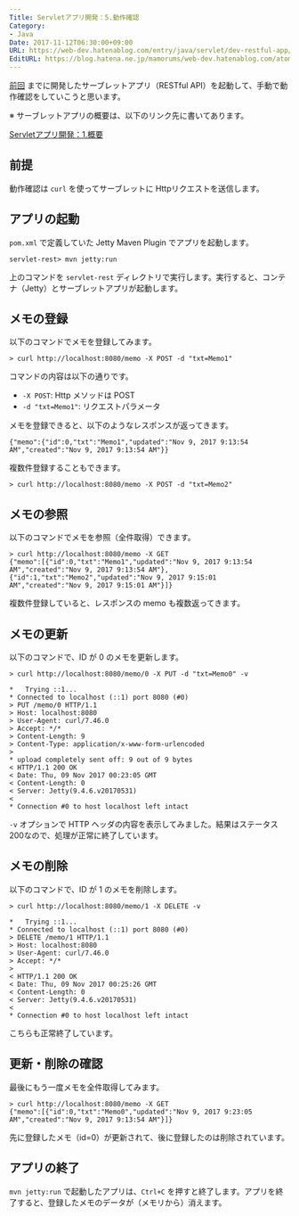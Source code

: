 ```yaml
---
Title: Servletアプリ開発：5.動作確認
Category:
- Java
Date: 2017-11-12T06:30:00+09:00
URL: https://web-dev.hatenablog.com/entry/java/servlet/dev-restful-app/check
EditURL: https://blog.hatena.ne.jp/mamorums/web-dev.hatenablog.com/atom/entry/8599973812315996787
---
```


[前回](/entry/java/servlet/dev-restful-app/java2) までに開発したサーブレットアプリ（RESTful API）を起動して、手動で動作確認をしていこうと思います。

※ サーブレットアプリの概要は、以下のリンク先に書いてあります。

[Servletアプリ開発：1.概要](/entry/java/servlet/dev-restful-app/overview)


## 前提
動作確認は `curl` を使ってサーブレットに Httpリクエストを送信します。


## アプリの起動
`pom.xml` で定義していた Jetty Maven Plugin でアプリを起動します。

```
servlet-rest> mvn jetty:run
```

上のコマンドを `servlet-rest` ディレクトリで実行します。実行すると、コンテナ（Jetty）とサーブレットアプリが起動します。


## メモの登録
以下のコマンドでメモを登録してみます。

```
> curl http://localhost:8080/memo -X POST -d "txt=Memo1"
```

コマンドの内容は以下の通りです。

- `-X POST`: Http メソッドは POST
- `-d "txt=Memo1"`: リクエストパラメータ

メモを登録できると、以下のようなレスポンスが返ってきます。

```
{"memo":{"id":0,"txt":"Memo1","updated":"Nov 9, 2017 9:13:54 AM","created":"Nov 9, 2017 9:13:54 AM"}}
```

複数件登録することもできます。

```
> curl http://localhost:8080/memo -X POST -d "txt=Memo2"
```


## メモの参照
以下のコマンドでメモを参照（全件取得）できます。

```
> curl http://localhost:8080/memo -X GET
{"memo":[{"id":0,"txt":"Memo1","updated":"Nov 9, 2017 9:13:54 AM","created":"Nov 9, 2017 9:13:54 AM"},{"id":1,"txt":"Memo2","updated":"Nov 9, 2017 9:15:01 AM","created":"Nov 9, 2017 9:15:01 AM"}]}
```

複数件登録していると、レスポンスの memo も複数返ってきます。


## メモの更新
以下のコマンドで、ID が 0 のメモを更新します。

```
> curl http://localhost:8080/memo/0 -X PUT -d "txt=Memo0" -v

*   Trying ::1...
* Connected to localhost (::1) port 8080 (#0)
> PUT /memo/0 HTTP/1.1
> Host: localhost:8080
> User-Agent: curl/7.46.0
> Accept: */*
> Content-Length: 9
> Content-Type: application/x-www-form-urlencoded
>
* upload completely sent off: 9 out of 9 bytes
< HTTP/1.1 200 OK
< Date: Thu, 09 Nov 2017 00:23:05 GMT
< Content-Length: 0
< Server: Jetty(9.4.6.v20170531)
<
* Connection #0 to host localhost left intact
```

`-v` オプションで HTTP ヘッダの内容を表示してみました。結果はステータス200なので、処理が正常に終了しています。


## メモの削除
以下のコマンドで、ID が 1 のメモを削除します。

```
> curl http://localhost:8080/memo/1 -X DELETE -v

*   Trying ::1...
* Connected to localhost (::1) port 8080 (#0)
> DELETE /memo/1 HTTP/1.1
> Host: localhost:8080
> User-Agent: curl/7.46.0
> Accept: */*
>
< HTTP/1.1 200 OK
< Date: Thu, 09 Nov 2017 00:25:26 GMT
< Content-Length: 0
< Server: Jetty(9.4.6.v20170531)
<
* Connection #0 to host localhost left intact
```

こちらも正常終了しています。


## 更新・削除の確認
最後にもう一度メモを全件取得してみます。

```
> curl http://localhost:8080/memo -X GET
{"memo":[{"id":0,"txt":"Memo0","updated":"Nov 9, 2017 9:23:05 AM","created":"Nov 9, 2017 9:13:54 AM"}]}
```

先に登録したメモ（id=0）が更新されて、後に登録したのは削除されています。


## アプリの終了
`mvn jetty:run` で起動したアプリは、`Ctrl+C` を押すと終了します。アプリを終了すると、登録したメモのデータが（メモリから）消えます。
